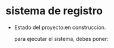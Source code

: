 <h1> sistema de registro</h1>

- Estado del proyecto:en construccion.

  para ejecutar el sistema, debes poner:
  
